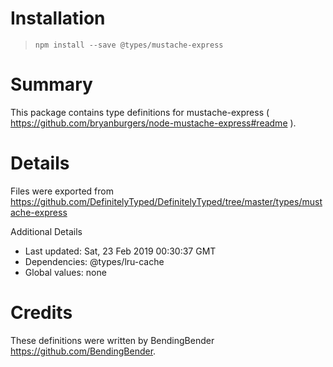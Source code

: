 # Installation
> `npm install --save @types/mustache-express`

# Summary
This package contains type definitions for mustache-express ( https://github.com/bryanburgers/node-mustache-express#readme ).

# Details
Files were exported from https://github.com/DefinitelyTyped/DefinitelyTyped/tree/master/types/mustache-express

Additional Details
 * Last updated: Sat, 23 Feb 2019 00:30:37 GMT
 * Dependencies: @types/lru-cache
 * Global values: none

# Credits
These definitions were written by BendingBender <https://github.com/BendingBender>.
